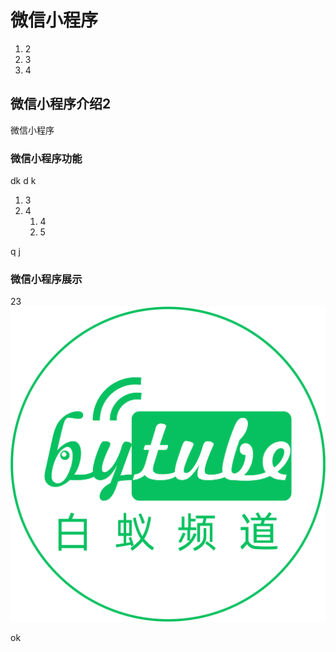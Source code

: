 # 微信小程序

1. 2
2. 3
3. 4

## 微信小程序介绍2

微信小程序

### 微信小程序功能

dk
d
k

1. 3
2. 4
   1. 4
   2. 5

q j

### 微信小程序展示

23
![show](../public/baiyipindao.png)

ok
